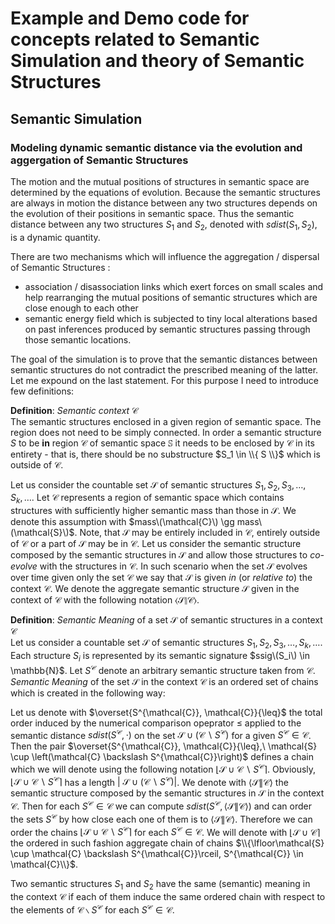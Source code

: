 # Example and Demo code for concepts related to Semantic Simulation and theory of Semantic Structures

## Semantic Simulation

### Modeling dynamic semantic distance via the evolution and aggergation of Semantic Structures 

The motion and the mutual positions of structures in semantic space are determined by the equations of evolution. Because the semantic structures are always in motion the distance between any two structures depends on the evolution of their positions in semantic space. Thus the semantic distance between any two structures $S_1$ and $S_2$, denoted with $sdist\left(S_1,S_2\right)$, is a dynamic quantity.

There are two mechanisms which will influence the aggregation / dispersal of Semantic Structures :

 * association / disassociation links which exert forces on small scales and help rearranging the mutual positions of semantic structures which are close enough to each other
 * semantic energy field which is subjected to tiny local alterations based on past inferences produced by semantic structures passing through those semantic locations.

The goal of the simulation is to prove that the semantic distances between semantic structures do not contradict the prescribed meaning of the latter. Let me expound on the last statement. For this purpose I need to introduce few definitions:

**Definition**: _Semantic context_ $\mathcal{C}$ \
The semantic structures enclosed in a given region of semantic space. The region does not need to be simply connected. In order a semantic structure $S$ to be **in** region $\mathcal{C}$ of semantic space $\mathbb{S}$ it needs to be enclosed by $\mathcal{C}$ in its entirety - that is, there should be no substructure $S_1 \in \\{ S \\}$ which is outside of $\mathcal{C}$. 

Let us consider the countable set  $\mathcal{S}$ of semantic structures $S_1, S_2, S_3, \dots, S_k, \dots$. Let $\mathcal{C}$ represents a region of semantic space which contains structures with sufficiently higher semantic mass than those in $\mathcal{S}$. We denote this assumption with $mass\(\mathcal{C}\) \gg mass\(\mathcal{S}\)$. Note, that $\mathcal{S}$ may be entirely included in $\mathcal{C}$, entirely outside of $\mathcal{C}$ or a part of $\mathcal{S}$ may be in $\mathcal{C}$. Let us consider the semantic structure composed by the semantic structures in $\mathcal{S}$ and allow those structures to _co-evolve_ with the structures in $\mathcal{C}$. In such scenario when the set $\mathcal{S}$ evolves over time given only the set $\mathcal{C}$ we say that $\mathcal{S}$ is given _in_ (or _relative to_) the context $\mathcal{C}$.  We denote the aggregate semantic structure $\mathcal{S}$ given in the context of $\mathcal{C}$ with the following notation $\langle \mathcal{S} \| \mathcal{C} \rangle$.


**Definition**: _Semantic Meaning_ of a set $\mathcal{S}$ of semantic structures in a context $\mathcal{C}$ \
Let us consider a countable set $\mathcal{S}$ of semantic structures $S_1, S_2, S_3, \dots, S_k, \dots$. Each structure $S_i$ is represented by its semantic signature $ssig\(S_i\) \in \mathbb{N}$. Let $S^{\mathcal{C}}$ denote an arbitrary semantic structure taken from $\mathcal{C}$. _Semantic Meaning_ of the set $\mathcal{S}$ in the context $\mathcal{C}$ is an ordered set of chains which is created in the following way: 

Let us denote with $\overset{S^{\mathcal{C}}, \mathcal{C}}{\leq}$ the total order induced by the numerical comparison opeprator $\leq$ applied to the  semantic distance $sdist\left(S^{\mathcal{C}},\cdot\right)$ on the set $\mathcal{S} \cup \left(\mathcal{C} \backslash S^{\mathcal{C}} \right)$ for a given $S^{\mathcal{C}} \in \mathcal{C}$.
Then the pair $\overset{S^{\mathcal{C}}, \mathcal{C}}{\leq},\ \mathcal{S} \cup \left(\mathcal{C} \backslash S^{\mathcal{C}}\right)$ defines a chain which we will denote using the following notation $\lfloor\mathcal{S} \cup \mathcal{C} \backslash S^{\mathcal{C}}\rceil$.  Obviously, $\lfloor\mathcal{S} \cup \mathcal{C} \backslash S^{\mathcal{C}}\rceil$ has a length $\big|\ \mathcal{S} \cup \left(\mathcal{C} \backslash S^{\mathcal{C}}\right)\big|$. We denote with $\langle \mathcal{S} \| \mathcal{C} \rangle$ the semantic structure composed by the semantic structures in $\mathcal{S}$ in the context $\mathcal{C}$. Then for each $S^{\mathcal{C}} \in \mathcal{C}$ we can compute $sdist\left( S^{\mathcal{C}}, \langle \mathcal{S} \| \mathcal{C} \rangle \right)$ and can order the sets  $S^{\mathcal{C}}$ by how close each one of them is to $\langle \mathcal{S} \| \mathcal{C} \rangle$. Therefore we can order the chains $\lfloor\mathcal{S} \cup \mathcal{C} \backslash S^{\mathcal{C}}\rceil$ for each $S^{\mathcal{C}} \in \mathcal{C}$. We will denote with  $\lfloor\mathcal{S} \cup \mathcal{C} \rceil$ the ordered in such fashion aggregate chain of chains $\\{\lfloor\mathcal{S} \cup \mathcal{C} \backslash S^{\mathcal{C}}\rceil, S^{\mathcal{C}} \in \mathcal{C}\\}$.

Two semantic structures $S_1$ and $S_2$ have the same (semantic) meaning in the context $\mathcal{C}$ if each of them induce the same ordered chain with respect to the elements of $\mathcal{C} \backslash S^{\mathcal{C}}$ for each  $S^{\mathcal{C}} \in \mathcal{C}$.

